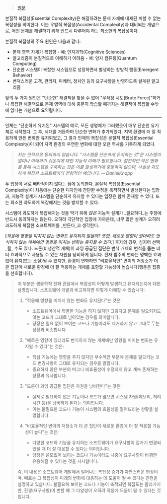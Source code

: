 > [원문](https://wiki.c2.com/?EssentialComplexity)

본질적 복잡성(Essential Complexity)은 해결하려는 문제 자체에 내재된 피할 수 없는 복잡성을 의미한다. 이는 우발적 복잡성(Accidental Complexity)과 대비되는 개념으로, 어떤 문제를 해결하기 위해 반드시 다루어야 하는 최소한의 복잡성이다.

본질적 복잡성의 주요 원인은 다음과 같다:

- 문제 영역 자체가 복잡함 - 예: 인지과학(Cognitive Sciences)
- 알고리즘이 본질적으로 이해하기 어려움 - 예: 양자 컴퓨팅(Quantum Computing)
- 단순한 시스템이 복잡한 시스템으로 성장하면서 발생하는 창발적 행동(Emergent Behavior)
- 변덕스러운 고객, 관리자, 마케터, 정치인 등의 요구사항을 반영하도록 설계된 알고리즘

앞의 두 가지 원인은 "단순한" 해결책을 찾을 수 없어 "무작정 시도(Brute Force)"하거나 복잡한 해결책으로 문제 영역에 대해 충분히 학습할 때까지는 해결책이 복잡할 수밖에 없다는 개념으로 요약됩니다.

---

인체는 "단순하게 유지된" 시스템의 예로, 모든 생명체가 그러했듯이 매우 단순한 유기체로 시작했다. 그 후, 세대를 거듭하며 단순한 변화가 추가되었다. 지역 환경에 더 잘 적응하게 만든 변화만 유지되었고, 그 결과 인체의 복잡성은 본질적 복잡성(Essential Complexity)이 되어 지역 환경의 우연한 변화에 대한 오랜 역사를 기록하게 되었다.

> _저는 전적으로 동의하지 않습니다. "시스템을 단순하게 유지하는 것"은 시스템이 얼마나 이해하기 쉬운지에 대한 지능적 이해가 필요합니다. 점진적인 작은 변화를 통해 시스템을 구축하는 것은 이를 달성하기에 충분하지 않으며, 사실상 과도하게 복잡한 소프트웨어의 전형적인 예입니다. -- DanielKnapp_

두 입장이 서로 배타적이지 않다는 점에 동의한다. 본질적 복잡성(Essential Complexity)이 처음에는 단순한 디자인에 간단한 수정을 축적하면서 발생한다는 입장과, 지능적 설계가 시스템을 단순하게 유지할 수 있다는 입장은 함께 존재할 수 있다. 또는 최소한 과도하게 복잡해지는 것을 방지할 수 있다.

시스템이 과도하게 복잡해지는 것을 막기 위해 _많은_ 지능적 설계가 _필요하다_는 주장에 반드시 동의하지는 않는다. 오히려 극단적인 입장에 가까운데, 너무 많은 설계가 오히려 과도하게 복잡한 소프트웨어를 _만든다_고 생각한다.

[_적응에 영향을 미치지 않는 변화도 유지되지 않을까? 또한, 해로운 영향이 있더라도 번식하지 않는 개체에만 영향을 미치는 변화는 유지될 수 있다._] 후자의 경우, 심지어 선택_될_ 수도 있다. 드론(비생산적 개체)이 과잉 공급된 집단은 번식 개체의 번식을 돕는 데 더 효과적으로 사용될 수 있는 자원을 낭비하게 됩니다. 전자 범주의 변화는 명백한 효과 없이 유지(또는 소실)될 수 있지만, 환경이 변화하면 "비효율적인" 변이의 저장소가 더 큰 집단이 새로운 환경에 더 잘 적응하는 개체를 포함할 가능성이 높습니다(행운은 잡종을 선호합니다).

> 이 부분은 생물학적 진화 관점에서 복잡성이 어떻게 발생하고 유지되는지에 대한 설명입니다. 소프트웨어 개발과 비교하자면 이렇게 이해할 수 있습니다:
> 
> 1. "적응에 영향을 미치지 않는 변화도 유지된다"는 것은:
>     
>     - 소프트웨어에서 특별한 기능을 하지 않지만 그렇다고 문제를 일으키지도 않는 코드가 그대로 남아있는 경우를 의미합니다.
>     - 당장은 필요 없어 보이는 코드나 기능이라도 제거하지 않고 그대로 두는 상황과 비슷합니다.
> 2. "해로운 영향이 있더라도 번식하지 않는 개체에만 영향을 미치는 변화는 유지될 수 있다"는 것은:
>     
>     - 핵심 기능에는 영향을 주지 않지만 부수적인 부분에 문제를 일으키는 코드 변경사항이 그대로 유지되는 경우를 말합니다.
>     - 중요하지 않은 부분의 버그나 비효율성이 수정되지 않고 계속 존재하는 상황과 유사합니다.
> 3. "드론이 과잉 공급된 집단은 자원을 낭비한다"는 것은:
>     
>     - 실제로 필요하지 않은 기능이나 코드가 많으면 시스템 자원(메모리, 처리 시간 등)을 낭비하게 된다는 의미입니다.
>     - 이는 불필요한 코드나 기능이 시스템의 효율성을 떨어뜨리는 상황을 설명합니다.
> 4. "비효율적인 변이의 저장소가 더 큰 집단이 새로운 환경에 더 잘 적응할 가능성이 높다"는 것은:
>     
>     - 다양한 코드와 기능을 유지하는 소프트웨어가 요구사항이 갑자기 변경되었을 때 더 잘 대응할 수 있다는 의미입니다.
>     - 당장은 쓸모없어 보이는 코드나 기능이라도 나중에 요구사항이 바뀌면 유용해질 수 있다는 것을 시사합니다.
> 
> 즉, 이 내용은 소프트웨어 개발에서 일어나는 복잡성 증가가 자연스러운 현상이며, 때로는 그 복잡성이 미래의 변화에 대응하는 데 도움이 될 수 있다는 관점을 설명하고 있습니다. 불필요해 보이는 코드나 기능이 축적되면 복잡도는 올라가지만, 환경(요구사항)이 변할 때 그 다양성이 오히려 적응에 도움이 될 수 있다는 것입니다.

